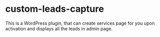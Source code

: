 # custom-leads-capture
This is a WordPress plugin, that can create services page for you upon activation and displays all the leads in admin page.

